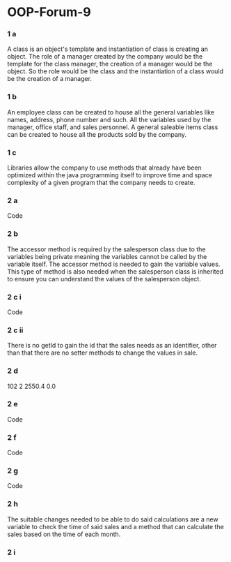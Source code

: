 # OOP-Forum-9
### 1 a
A class is an object's template and instantiation of class is creating an object. The role of a manager created by the company would be the template for the class manager, the creation of a manager would be the object. So the role would be the class and the instantiation of a class would be the creation of a manager.
### 1 b
An employee class can be created to house all the general variables like names, address, phone number and such. All the variables used by the manager, office staff, and sales personnel. A general saleable items class can be created to house all the products sold by the company.
### 1 c
Libraries allow the company to use methods that already have been optimized within the java programming itself to improve time and space complexity of a given program that the company needs to create.
### 2 a
Code
### 2 b 
The accessor method is required by the salesperson class due to the variables being private meaning the variables cannot be called by the variable itself. The accessor method is needed to gain the variable values. This type of method is also needed when the salesperson class is inherited to ensure you can understand the values of the salesperson object.
### 2 c i
Code
### 2 c ii
There is no getId to gain the id that the sales needs as an identifier, other than that there are no setter methods to change the values in sale.
### 2 d 
102 2 2550.4 0.0
### 2 e
Code
### 2 f
Code
### 2 g
Code
### 2 h
The suitable changes needed to be able to do said calculations are a new variable to check the time of said sales and a method that can calculate the sales based on the time of each month.
### 2 i
